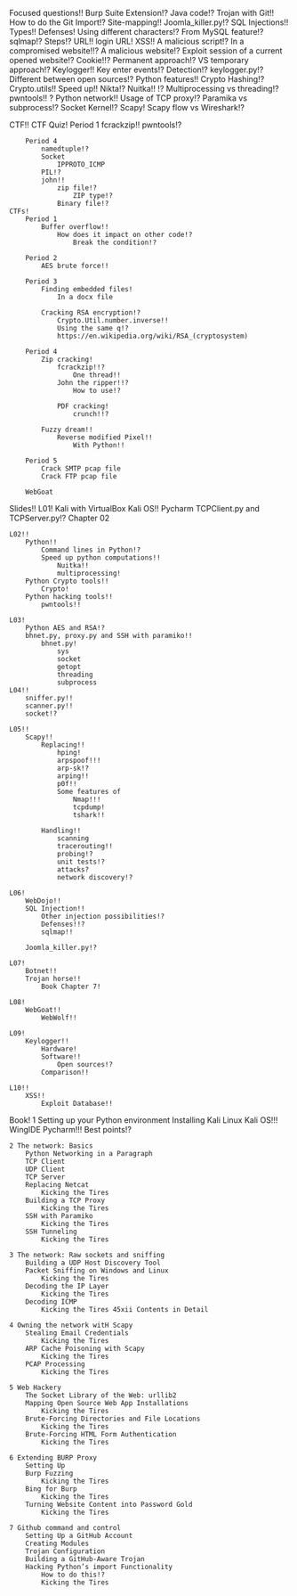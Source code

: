 Focused questions!!
    Burp Suite Extension!?
        Java code!?
    Trojan with Git!!
        How to do the Git Import!?
    Site-mapping!!
        Joomla_killer.py!?
    SQL Injections!!
        Types!!
        Defenses!
            Using different characters!?
            From MySQL feature!?
        sqlmap!?
            Steps!?
                URL!!
                    login URL!
    XSS!!
        A malicious script!?
            In a compromised website!!?
        A malicious website!?
            Exploit session of a current opened website!?
        Cookie!!?
        Permanent approach!?
            VS temporary approach!?
    Keylogger!!
        Key enter events!?
        Detection!?
        keylogger.py!?
        Different between open sources!?
    Python features!!
        Crypto
            Hashing!?
            Crypto.utils!!
        Speed up!!
            Nikta!?
                Nuitka!!
                    !?
            Multiprocessing vs threading!?
        pwntools!!
            ?
        Python network!!
            Usage of TCP proxy!?
            Paramika vs subprocess!?
            Socket
                Kernel!?
    Scapy!
        Scapy flow vs Wireshark!?

CTF!!
    CTF Quiz!
        Period 1
            fcrackzip!!
            pwntools!?
            
        Period 4
            namedtuple!?
            Socket
                IPPROTO_ICMP
            PIL!?
            john!!
                zip file!?
                    ZIP type!?
                Binary file!?
    CTFs!
        Period 1
            Buffer overflow!!
                How does it impact on other code!?
                    Break the condition!?

        Period 2
            AES brute force!!

        Period 3
            Finding embedded files!
                In a docx file

            Cracking RSA encryption!?
                Crypto.Util.number.inverse!!
                Using the same q!?
                https://en.wikipedia.org/wiki/RSA_(cryptosystem)

        Period 4
            Zip cracking!
                fcrackzip!!?
                    One thread!!
                John the ripper!!?
                    How to use!?

                PDF cracking!
                    crunch!!?
            
            Fuzzy dream!!
                Reverse modified Pixel!!
                    With Python!!

        Period 5
            Crack SMTP pcap file
            Crack FTP pcap file

        WebGoat


Slides!!
    L01!
        Kali with VirtualBox
        Kali OS!!
        Pycharm
        TCPClient.py and TCPServer.py!?
            Chapter 02

    L02!!
        Python!!
            Command lines in Python!?
            Speed up python computations!!
                Nuitka!!
                multiprocessing!
        Python Crypto tools!!
            Crypto!
        Python hacking tools!!
            pwntools!!
    
    L03!
        Python AES and RSA!?
        bhnet.py, proxy.py and SSH with paramiko!!
            bhnet.py!
                sys
                socket
                getopt
                threading
                subprocess
    L04!!
        sniffer.py!!
        scanner.py!!
        socket!?
    
    L05!!
        Scapy!!
            Replacing!!
                hping!
                arpspoof!!!
                arp-sk!?
                arping!!
                p0f!!
                Some features of
                    Nmap!!!
                    tcpdump!
                    tshark!!

            Handling!!
                scanning
                tracerouting!!
                probing!?
                unit tests!?
                attacks?
                network discovery!?
    
    L06!
        WebDojo!!
        SQL Injection!!
            Other injection possibilities!?
            Defenses!!?
            sqlmap!!
        
        Joomla_killer.py!?
    
    L07!
        Botnet!!
        Trojan horse!!
            Book Chapter 7!
    
    L08!
        WebGoat!!
            WebWolf!!
    
    L09!
        Keylogger!!
            Hardware!
            Software!!
                Open sources!?
            Comparison!!
    
    L10!!
        XSS!!
            Exploit Database!!

Book!
    1 Setting up your Python environment
        Installing Kali Linux
            Kali OS!!!
        WingIDE
            Pycharm!!!
                Best points!?

    2 The network: Basics
        Python Networking in a Paragraph
        TCP Client
        UDP Client
        TCP Server
        Replacing Netcat
            Kicking the Tires
        Building a TCP Proxy
            Kicking the Tires
        SSH with Paramiko
            Kicking the Tires
        SSH Tunneling
            Kicking the Tires

    3 The network: Raw sockets and sniffing
        Building a UDP Host Discovery Tool
        Packet Sniffing on Windows and Linux
            Kicking the Tires
        Decoding the IP Layer
            Kicking the Tires
        Decoding ICMP
            Kicking the Tires 45xii Contents in Detail

    4 Owning the network witH Scapy
        Stealing Email Credentials
            Kicking the Tires
        ARP Cache Poisoning with Scapy
            Kicking the Tires
        PCAP Processing
            Kicking the Tires

    5 Web Hackery
        The Socket Library of the Web: urllib2
        Mapping Open Source Web App Installations
            Kicking the Tires
        Brute-Forcing Directories and File Locations
            Kicking the Tires
        Brute-Forcing HTML Form Authentication
            Kicking the Tires

    6 Extending BURP Proxy
        Setting Up
        Burp Fuzzing
            Kicking the Tires
        Bing for Burp
            Kicking the Tires
        Turning Website Content into Password Gold
            Kicking the Tires

    7 Github command and control
        Setting Up a GitHub Account
        Creating Modules
        Trojan Configuration
        Building a GitHub-Aware Trojan
        Hacking Python’s import Functionality
            How to do this!?
            Kicking the Tires